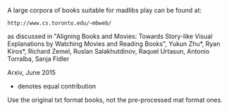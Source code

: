 A large corpora of books suitable for madlibs play can be found at:

    http://www.cs.toronto.edu/~mbweb/

as discussed in "Aligning Books and Movies: Towards Story-like Visual Explanations by Watching Movies and Reading Books", Yukun Zhu*, Ryan Kiros*, Richard Zemel, Ruslan Salakhutdinov, Raquel Urtasun, Antonio Torralba, Sanja Fidler

Arxiv, June 2015

* denotes equal contribution

Use the original txt format books, not the pre-processed mat format ones.
